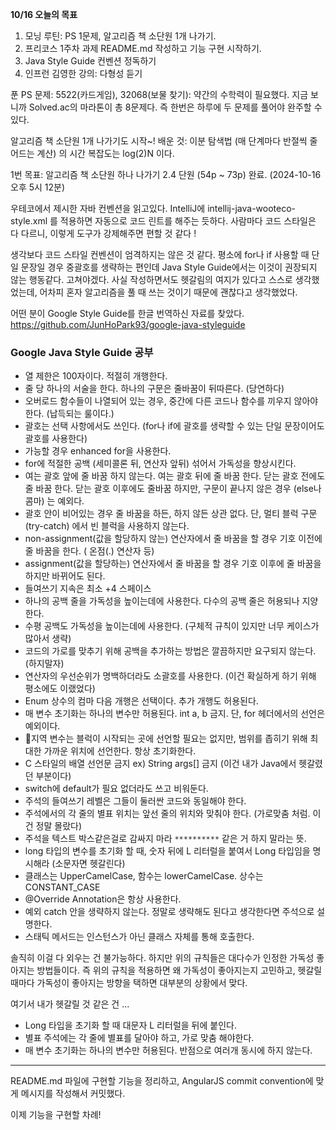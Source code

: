 **10/16 오늘의 목표**
1. 모닝 루틴: PS 1문제, 알고리즘 책 소단원 1개 나가기.
2. 프리코스 1주차 과제 README.md 작성하고 기능 구현 시작하기.
3. Java Style Guide 컨벤션 정독하기
4. 인프런 김영한 강의: 다형성 듣기




푼 PS 문제: 5522(카드게임), 32068(보물 찾기): 약간의 수학력이 필요했다.
지금 보니까 Solved.ac의 마라톤이 총 8문제다. 즉 한번은 하루에 두 문제를 풀어야 완주할 수 있다.

알고리즘 책 소단원 1개 나가기도 시작~!
배운 것: 이분 탐색법 (매 단계마다 반절씩 줄어드는 계산) 의 시간 복잡도는 log(2)N 이다.

1번 목표: 알고리즘 책 소단원 하나 나가기 2.4 단원 (54p ~ 73p) 완료. (2024-10-16 오후 5시 12분)

우테코에서 제시한 자바 컨벤션을 읽고있다.
IntelliJ에 intellij-java-wooteco-style.xml 를 적용하면 자동으로 코드 린트를 해주는 듯하다.
사람마다 코드 스타일은 다 다르니, 이렇게 도구가 강제해주면 편할 것 같다 !

생각보다 코드 스타일 컨벤션이 엄격하지는 않은 것 같다.
평소에 for나 if 사용할 때 단일 문장일 경우 중괄호를 생략하는 편인데 Java Style Guide에서는 이것이 권장되지 않는 행동같다. 고쳐야겠다. 사실 작성하면서도 헷갈림의 여지가 있다고 스스로 생각했었는데, 어차피 혼자 알고리즘을 풀 때 쓰는 것이기 때문에 괜찮다고 생각했었다.

어떤 분이 Google Style Guide를 한글 번역하신 자료를 찾았다.
https://github.com/JunHoPark93/google-java-styleguide


### Google Java Style Guide 공부
- 열 제한은 100자이다. 적절히 개행한다.
- 줄 당 하나의 서술을 한다. 하나의 구문은 줄바꿈이 뒤따른다. (당연하다)
- 오버로드 함수들이 나열되어 있는 경우, 중간에 다른 코드나 함수를 끼우지 않아야 한다. (납득되는 룰이다.)
- 괄호는 선택 사항에서도 쓰인다. (for나 if에 괄호를 생략할 수 있는 단일 문장이어도 괄호를 사용한다)
- 가능할 경우 enhanced for을 사용한다.
- for에 적절한 공백 (세미콜론 뒤, 연산자 앞뒤) 섞어서 가독성을 향상시킨다.
- 여는 괄호 앞에 줄 바꿈 하지 않는다. 여는 괄호 뒤에 줄 바꿈 한다. 닫는 괄호 전에도 줄 바꿈 한다. 닫는 괄호 이후에도 줄바꿈 하지만, 구문이 끝나지 않은 경우 (else나 콤마) 는 예외다. 
- 괄호 안이 비어있는 경우 줄 바꿈을 하든, 하지 않든 상관 없다. 단, 멀티 블럭 구문(try-catch) 에서 빈 블럭을 사용하지 않는다.
- non-assignment(값을 할당하지 않는) 연산자에서 줄 바꿈을 할 경우 기호 이전에 줄 바꿈을 한다. ( 온점(.) 연산자 등)
- assignment(값을 할당하는) 연산자에서 줄 바꿈을 할 경우 기호 이후에 줄 바꿈을 하지만 바뀌어도 된다.
- 들여쓰기 지속은 최소 +4 스페이스
- 하나의 공백 줄을 가독성을 높이는데에 사용한다. 다수의 공백 줄은 허용되나 지양한다.
- 수평 공백도 가독성을 높이는데에 사용한다. (구체적 규칙이 있지만 너무 케이스가 많아서 생략)
- 코드의 가로를 맞추기 위해 공백을 추가하는 방법은 깔끔하지만 요구되지 않는다. (하지말자)
- 연산자의 우선순위가 명백하더라도 소괄호를 사용한다. (이건 확실하게 하기 위해 평소에도 이랬었다)
- Enum 상수의 컴마 다음 개행은 선택이다. 추가 개행도 허용된다.
- 매 변수 초기화는 하나의 변수만 허용된다. int a, b 금지. 단, for 헤더에서의 선언은 예외이다.
- 지역 변수는 블럭이 시작되는 곳에 선언할 필요는 없지만, 범위를 좁히기 위해 최대한 가까운 위치에 선언한다. 항상 초기화한다.
- C 스타일의 배열 선언문 금지 ex) String args\[\] 금지     (이건 내가 Java에서 헷갈렸던 부분이다)
- switch에 default가 필요 없더라도 쓰고 비워둔다.
- 주석의 들여쓰기 레벨은 그들이 둘러싼 코드와 동일해야 한다.
- 주석에서의 각 줄의 별표 위치는 앞선 줄의 위치와 맞춰야 한다. (가로맞춤 처럼. 이건 정말 몰랐다)
- 주석을 텍스트 박스같은걸로 감싸지 마라 ``**********``  같은 거 하지 말라는 뜻. 
- long 타입의 변수를 초기화 할 때, 숫자 뒤에 L 리터럴을 붙여서 Long 타입임을 명시해라 (소문자면 헷갈린다)
- 클래스는 UpperCamelCase, 함수는 lowerCamelCase. 상수는 CONSTANT_CASE
- @Override Annotation은 항상 사용한다.
- 예외 catch 안을 생략하지 않는다. 정말로 생략해도 된다고 생각한다면 주석으로 설명한다.
- 스태틱 메서드는 인스턴스가 아닌 클래스 자체를 통해 호출한다.


솔직히 이걸 다 외우는 건 불가능하다.
하지만 위의 규칙들은 대다수가 인정한 가독성 좋아지는 방법들이다.
즉 위의 규칙을 적용하면 왜 가독성이 좋아지는지 고민하고, 헷갈릴때마다 가독성이 좋아지는 방향을 택하면 대부분의 상황에서 맞다.


여기서 내가 헷갈릴 것 같은 건 ...
- Long 타입을 초기화 할 때 대문자 L 리터럴을 뒤에 붙인다.
- 별표 주석에는 각 줄에 별표를 달아야 하고, 가로 맞춤 해야한다.
- 매 변수 초기화는 하나의 변수만 허용된다. 반점으로 여러개 동시에 하지 않는다.


- - -

README.md 파일에 구현할 기능을 정리하고, AngularJS commit convention에 맞게 메시지를 작성해서 커밋했다.

이제 기능을 구현할 차례!
